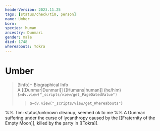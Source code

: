 ```yaml
---
headerVersion: 2023.11.25
tags: [status/check/tim, person]
name: Umber
born:
species: human
ancestry: Dunmari
gender: male
died: 1748
whereabouts: Tokra
---
```

# Umber
>[!info]+ Biographical Info  
> A [[Dunmar|Dunmari]] [[Humans|human]] (he/him)  
> `$=dv.view("_scripts/view/get_PageDatedValue")`  
>> `$=dv.view("_scripts/view/get_Whereabouts")`

%% Tim: status/unknown cleanup, seemed ok to me %%
A Dunmari suffering under the curse of lycanthropy caused by the [[Fraternity of the Empty Moon]], killed by the party in [[Tokra]]. 